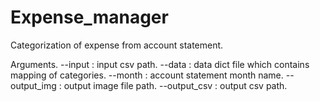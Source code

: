 # Expense_manager
Categorization of expense from account statement. 

Arguments. 
--input : input csv path. 
--data : data dict file which contains mapping of categories. 
--month : account statement month name. 
--output_img : output image file path. 
--output_csv : output csv path. 
